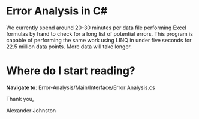 # Error Analysis in C#

We currently spend around 20-30 minutes per data file performing Excel formulas by hand to check for a long list of potential errors.
This program is capable of performing the same work using LINQ in under five seconds for 22.5 million data points. More data will take longer.

# Where do I start reading?

**Navigate to**: Error-Analysis/Main/Interface/Error Analysis.cs

Thank you,

Alexander Johnston
